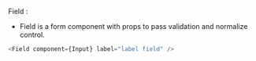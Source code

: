 Field :

  * Field is a form component with props to pass validation and normalize control.

```js
<Field component={Input} label="label field" />
```
